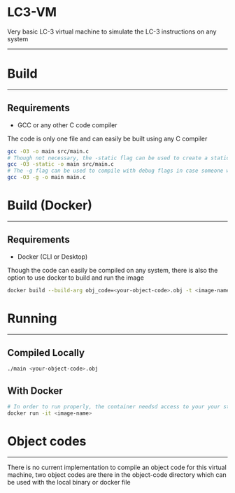 # LC3-VM

Very basic LC-3 virtual machine to simulate the LC-3 instructions on any system

---

# Build

---

## Requirements

- GCC or any other C code compiler

The code is only one file and can easily be built using any C compiler

```bash
gcc -O3 -o main src/main.c
# Though not necessary, the -static flag can be used to create a statically linked binary
gcc -O3 -static -o main src/main.c
# The -g flag can be used to compile with debug flags in case someone wants to debug the binary
gcc -O3 -g -o main main.c

```

# Build (Docker)

---

## Requirements

- Docker (CLI or Desktop)

Though the code can easily be compiled on any system, there is also the option to use docker to build and run the image

```bash
docker build --build-arg obj_code=<your-object-code>.obj -t <image-name> .

```

# Running

---

## Compiled Locally

```bash
./main <your-object-code>.obj
```

## With Docker

```bash
# In order to run properly, the container needsd access to your your stdin (-i) and tty (-t)
docker run -it <image-name>
```

# Object codes

---

There is no current implementation to compile an object code for this virtual machine, two object codes are there in the object-code directory which can be used with the local binary or docker file
